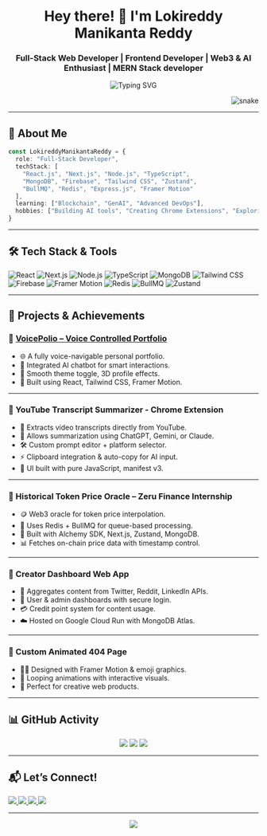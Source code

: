 
<!-- README.md for GitHub Profile -->

<h1 align="center">Hey there! 👋 I'm Lokireddy Manikanta Reddy</h1>
<h3 align="center">Full-Stack Web Developer | Frontend Developer | Web3 & AI Enthusiast | MERN Stack developer</h3>

<p align="center">
  <img src="https://readme-typing-svg.demolab.com?font=Fira+Code&pause=1000&center=true&vCenter=true&width=400&lines=Turning+ideas+into+code+%F0%9F%92%BB;Building+clean+and+powerful+web+apps+%E2%9A%99%EF%B8%8F;React+%7C+Next+%7C+Chrome+Extensions+%7C+Web3" alt="Typing SVG" />
</p>

<p align="right">
  <img src="https://media.giphy.com/media/v1.Y2lkPTc5MGI3NjExbzN0eDJsam85YmtoMXh2NmFteXRmeWxsaGZkZTFncjZ5anF1OW90MCZlcD12MV9naWZzX3NlYXJjaCZjdD1n/jBOOXxSJfG8kqMxT11/giphy.gif" alt="snake" />
</p>

---



## 🚀 About Me

```ts
const LokireddyManikantaReddy = {
  role: "Full-Stack Developer",
  techStack: [
    "React.js", "Next.js", "Node.js", "TypeScript",
    "MongoDB", "Firebase", "Tailwind CSS", "Zustand",
    "BullMQ", "Redis", "Express.js", "Framer Motion"
  ],
  learning: ["Blockchain", "GenAI", "Advanced DevOps"],
  hobbies: ["Building AI tools", "Creating Chrome Extensions", "Exploring Web3"]
}
```

---

## 🛠️ Tech Stack & Tools

![React](https://img.shields.io/badge/React-61DAFB?style=for-the-badge&logo=react&logoColor=000)
![Next.js](https://img.shields.io/badge/Next.js-000000?style=for-the-badge&logo=nextdotjs)
![Node.js](https://img.shields.io/badge/Node.js-339933?style=for-the-badge&logo=nodedotjs)
![TypeScript](https://img.shields.io/badge/TypeScript-3178C6?style=for-the-badge&logo=typescript)
![MongoDB](https://img.shields.io/badge/MongoDB-4EA94B?style=for-the-badge&logo=mongodb)
![Tailwind CSS](https://img.shields.io/badge/TailwindCSS-06B6D4?style=for-the-badge&logo=tailwindcss)
![Firebase](https://img.shields.io/badge/Firebase-FFCA28?style=for-the-badge&logo=firebase)
![Framer Motion](https://img.shields.io/badge/Framer_Motion-EF0179?style=for-the-badge&logo=framer)
![Redis](https://img.shields.io/badge/Redis-DC382D?style=for-the-badge&logo=redis)
![BullMQ](https://img.shields.io/badge/BullMQ-EA580C?style=for-the-badge&logo=nodedotjs)
![Zustand](https://img.shields.io/badge/Zustand-000000?style=for-the-badge&logo=zustand)

---

## 🌟 Projects & Achievements

### 🔹 [VoicePolio – Voice Controlled Portfolio](https://voicepolio.vercel.app)
- 🌐 A fully voice-navigable personal portfolio.
- 🧠 Integrated AI chatbot for smart interactions.
- 🎨 Smooth theme toggle, 3D profile effects.
- 🚀 Built using React, Tailwind CSS, Framer Motion.

---

### 🔹 YouTube Transcript Summarizer - Chrome Extension
- 🧾 Extracts video transcripts directly from YouTube.
- 🤖 Allows summarization using ChatGPT, Gemini, or Claude.
- 🛠️ Custom prompt editor + platform selector.
- ⚡ Clipboard integration & auto-copy for AI input.
- 🌟 UI built with pure JavaScript, manifest v3.

---

### 🔹 Historical Token Price Oracle – Zeru Finance Internship
- 🪙 Web3 oracle for token price interpolation.
- 🧮 Uses Redis + BullMQ for queue-based processing.
- 🔗 Built with Alchemy SDK, Next.js, Zustand, MongoDB.
- 📊 Fetches on-chain price data with timestamp control.

---

### 🔹 Creator Dashboard Web App
- 📢 Aggregates content from Twitter, Reddit, LinkedIn APIs.
- 🔐 User & admin dashboards with secure login.
- 💳 Credit point system for content usage.
- ☁️ Hosted on Google Cloud Run with MongoDB Atlas.

---

### 🔹 Custom Animated 404 Page
- 🤹‍♂️ Designed with Framer Motion & emoji graphics.
- 🔄 Looping animations with interactive visuals.
- 🎯 Perfect for creative web products.

---

## 📊 GitHub Activity

<p align="center">
  <img src="https://github-readme-stats.vercel.app/api?username=lokireddymanikantaredddy&show_icons=true&theme=tokyonight" />
  <img src="https://github-readme-stats.vercel.app/api/top-langs/?username=lokireddymanikantaredddy&layout=compact&theme=radical" />
  <img src="https://streak-stats.demolab.com?user=lokireddymanikantaredddy&theme=nightowl" />
</p>

---

## 📬 Let’s Connect!

<p align="left">
  <a href="mailto:manikantareddyloki@gmail.com">
    <img src="https://img.shields.io/badge/Gmail-EA4335?style=for-the-badge&logo=gmail&logoColor=white"/>
  </a>
  <a href="https://linkedin.com/in/lokireddy-manikanta-reddy/" target="_blank">
    <img src="https://img.shields.io/badge/LinkedIn-0077B5?style=for-the-badge&logo=linkedin&logoColor=white"/>
  </a>
  <a href="https://voicepolio.vercel.app" target="_blank">
    <img src="https://img.shields.io/badge/Portfolio-000000?style=for-the-badge&logo=vercel&logoColor=white"/>
  </a>
  <a href="https://github.com/lokireddymanikantaredddy" target="_blank">
    <img src="https://img.shields.io/badge/GitHub-171515?style=for-the-badge&logo=github&logoColor=white"/>
  </a>
</p>

---

<p align="center">
  <img src="https://capsule-render.vercel.app/api?type=waving&color=0:FC466B,100:3F5EFB&height=120&section=footer"/>
</p>
